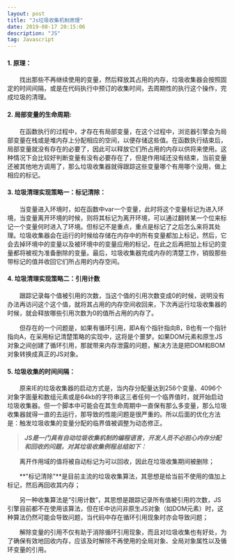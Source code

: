 ```yaml
---
layout: post
title: "Js垃圾收集机制原理"
date: 2019-08-17 20:15:06 
description: "JS"
tag: Javascript
---
```


#### **1. 原理：**

&emsp;&emsp;找出那些不再继续使用的变量，然后释放其占用的内存，垃圾收集器会按照固定的时间间隔，或是在代码执行中预订的收集时间，去周期性的执行这个操作，完成垃圾的清理。

#### **2. 局部变量的生命周期:**

&emsp;&emsp;在函数执行的过程中，才存在有局部变量，在这个过程中，浏览器引擎会为局部变量在栈或是堆内存上分配相应的空间，以便存储这些值。在函数执行结束后，局部变量就没有存在的必要了，因此可以释放它们所占用的内存以供将来使用。这种情况下会比较好判断变量有没有必要存在了，但是作用域还没有结束，当前变量还被其他地方调用了，那么垃圾收集器就得跟踪这些变量哪个有用哪个没用，做上相应的标记。

#### **3. 垃圾清理实现策略一：标记清除：**

&emsp;&emsp;当变量进入环境时，如在函数中var一个变量，此时将这个变量标记为进入环境，当变量离开环境的时候，则将其标记为离开环境，可以通过翻转某一个位来标记一个变量何时进入了环境。但标记不是重点，重点是标记了之后怎么来将其处理。垃圾收集器会在运行的时候给存储在内存中的所有变量都加上标记，然后，它会去掉环境中的变量以及被环境中的变量应用的标记，在此之后再把加上标记的变量都将被视为准备删除的变量。最后，垃圾收集器完成内存的清楚工作，销毁那些带标记的值并收回它们所占用的内存空间。

#### **4. 垃圾清理实现策略二：引用计数**

&emsp;&emsp;跟踪记录每个值被引用的次数，当这个值的引用次数变成0的时候，说明没有办法再访问这个这个值，就将其占用的内存空间收回来，下次再运行垃圾收集器的时候，就会释放哪些引用次数为0的值所占用的内存了。

&emsp;&emsp;但存在的一个问题是，如果有循环引用，即A有个指针指向B，B也有一个指针指向A，在采用标记清楚策略的实现中，这将是个噩梦。如果DOM元素和原生JS对象之间创建了循环引用，那就带来内存泄露的问题，解决方法是把DOM和BOM对象转换成真正的JS对象。

#### **5. 垃圾收集的时间间隔：**

&emsp;&emsp;原来IE的垃圾收集器的启动方式是，当内存分配量达到256个变量、4096个对象字面量和数组元素或是64kb的字符串这三者任何一个临界值时，就开始启动垃圾收集器。但一个脚本中可能会在其生命周期中一直保有那么多变量，那么垃圾收集器就得一直的去运行，那导致的性能问题是很严重的。所以后面的优化方法是：触发垃圾收集的变量分配的临界值被调整为动态修正。

> ***JS是一门具有自动垃圾收集机制的编程语言，开发人员不必担心内存分配和回收的问题，对其垃圾收集例程总结如下：***

&emsp;&emsp;离开作用域的值将被自动标记为可以回收，因此在垃圾收集期间被删除；

&emsp;&emsp;**"标记清除"**是目前主流的垃圾收集算法，其思想是给当前不使用的值加上标记，然后再回收其内存；

&emsp;&emsp;另一种收集算法是“引用计数”，其思想是跟踪记录所有值被引用的次数，JS引擎目前都不在使用该算法，但在IE中访问非原生JS对象（如DOM元素）时，这种算法仍然可能会导致问题，当代码中存在循环引用现象时亦会导致问题；

&emsp;&emsp;解除变量的引用不仅有助于消除循环引用现象，而且对垃圾收集也有好处，为了确保有效地回收内存，应该及时解除不再使用的全局对象、全局对象属性以及循环变量的引用。

